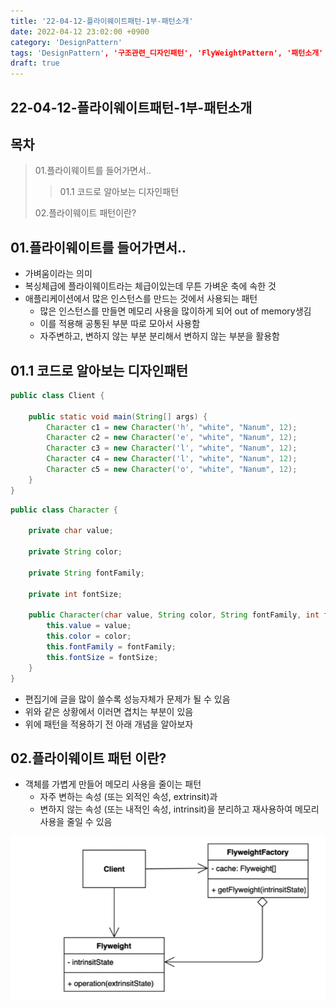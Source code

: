 ```yaml
---
title: '22-04-12-플라이웨이트패턴-1부-패턴소개'
date: 2022-04-12 23:02:00 +0900
category: 'DesignPattern'
tags: 'DesignPattern', '구조관련_디자인패턴', 'FlyWeightPattern', '패턴소개'
draft: true
---
```


## 22-04-12-플라이웨이트패턴-1부-패턴소개

## 목차

> 01.플라이웨이트를 들어가면서..
>
> > 01.1 코드로 알아보는 디자인패턴
>
> 02.플라이웨이트 패턴이란?

## 01.플라이웨이트를 들어가면서..

- 가벼움이라는 의미
- 복싱체급에 플라이웨이트라는 체급이있는데 무튼 가벼운 축에 속한 것
- 애플리케이션에서 많은 인스턴스를 만드는 것에서 사용되는 패턴
  - 많은 인스턴스를 만들면 메모리 사용을 많이하게 되어 out of memory생김
  - 이를 적용해 공통된 부분 따로 모아서 사용함
  - 자주변하고, 변하지 않는 부분 분리해서 변하지 않는 부분을 활용함

## 01.1 코드로 알아보는 디자인패턴

```java
public class Client {

    public static void main(String[] args) {
        Character c1 = new Character('h', "white", "Nanum", 12);
        Character c2 = new Character('e', "white", "Nanum", 12);
        Character c3 = new Character('l', "white", "Nanum", 12);
        Character c4 = new Character('l', "white", "Nanum", 12);
        Character c5 = new Character('o', "white", "Nanum", 12);
    }
}
```

```java
public class Character {

    private char value;

    private String color;

    private String fontFamily;

    private int fontSize;

    public Character(char value, String color, String fontFamily, int fontSize) {
        this.value = value;
        this.color = color;
        this.fontFamily = fontFamily;
        this.fontSize = fontSize;
    }
}
```

- 편집기에 글을 많이 쓸수록 성능자체가 문제가 될 수 있음
-  위와 같은 상황에서 이러면 겹치는 부분이 있음
- 위에 패턴을 적용하기 전 아래 개념을 알아보자

## 02.플라이웨이트 패턴 이란?

- 객체를 가볍게 만들어 메모리 사용을 줄이는 패턴
  - 자주 변하는 속성 (또는 외적인 속성, extrinsit)과 
  - 변하지 않는 속성 (또는 내적인 속성, intrinsit)을 분리하고 재사용하여 메모리 사용을 줄일 수 있음

![image-20220412231207293](../../assets/img/post/22-04-12-플라이웨이트패턴-1부-패턴소개.assets/image-20220412231207293.png)

